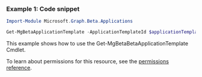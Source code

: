 ### Example 1: Code snippet

```powershellImport-Module Microsoft.Graph.Beta.Applications

Get-MgBetaApplicationTemplate -ApplicationTemplateId $applicationTemplateId
```
This example shows how to use the Get-MgBetaBetaApplicationTemplate Cmdlet.
To learn about permissions for this resource, see the [permissions reference](/graph/permissions-reference).

